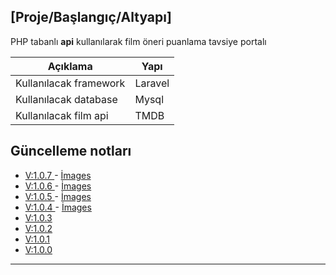 ## [Proje/Başlangıç/Altyapı]
PHP tabanlı **api** kullanılarak film öneri puanlama tavsiye portalı

| Açıklama | Yapı |
| ------ | ------ |
| Kullanılacak framework | Laravel |
| Kullanılacak database | Mysql |
| Kullanılacak film api | TMDB |

## Güncelleme notları


- [V:1.0.7 ](https://github.com/mustafasvr/mezuniyet-film-portal/blob/main/.guncelleme-notlari/V1.0.7.md "V:1.0.7 ") - [İmages](https://github.com/mustafasvr/mezuniyet-film-portal/tree/main/.guncelleme-notlari/images/1.0.7 "V:1.0.7 - İmages") 
- [V:1.0.6 ](https://github.com/mustafasvr/mezuniyet-film-portal/blob/main/.guncelleme-notlari/V1.0.6.md "V:1.0.6 ") - [İmages](https://github.com/mustafasvr/mezuniyet-film-portal/tree/main/.guncelleme-notlari/images/1.0.6 "V:1.0.6 - İmages") 
- [V:1.0.5 ](https://github.com/mustafasvr/mezuniyet-film-portal/blob/main/.guncelleme-notlari/V1.0.5.md "V:1.0.5 ") - [İmages](https://github.com/mustafasvr/mezuniyet-film-portal/tree/main/.guncelleme-notlari/images/1.0.5 "V:1.0.5 - İmages") 
- [V:1.0.4 ](https://github.com/mustafasvr/mezuniyet-film-portal/blob/main/.guncelleme-notlari/V1.0.4.md "V:1.0.4 ") - [İmages](https://github.com/mustafasvr/mezuniyet-film-portal/tree/main/.guncelleme-notlari/images/1.0.4 "V:1.0.4 - İmages") 
- [V:1.0.3 ](https://github.com/mustafasvr/mezuniyet-film-portal/blob/main/.guncelleme-notlari/V1.0.3.md "V:1.0.3 ")
- [V:1.0.2 ](https://github.com/mustafasvr/mezuniyet-film-portal/blob/main/.guncelleme-notlari/V1.0.2.md "V:1.0.2 ")
- [V:1.0.1 ](https://github.com/mustafasvr/mezuniyet-film-portal/blob/main/.guncelleme-notlari/V1.0.1.md "V:1.0.1 ")
- [V:1.0.0 ](https://github.com/mustafasvr/mezuniyet-film-portal/blob/main/.guncelleme-notlari/V1.0.0.md "V:1.0.0 ")


------------
